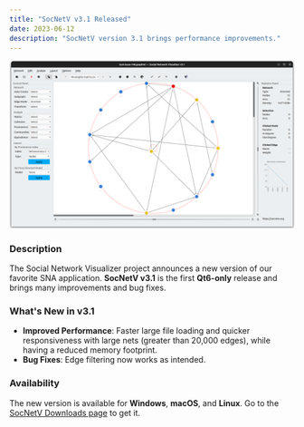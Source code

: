 ```yaml
---
title: "SocNetV v3.1 Released"
date: 2023-06-12
description: "SocNetV version 3.1 brings performance improvements."
---
```


![SocNetV v3.1 Screenshot](/data/uploads/screenshots/31/socnetv-v3.1.png)

### Description

The Social Network Visualizer project announces a new version of our favorite SNA application. **SocNetV v3.1** is the first **Qt6-only** release and brings many improvements and bug fixes.

### What's New in v3.1

- **Improved Performance**: Faster large file loading and quicker responsiveness with large nets (greater than 20,000 edges), while having a reduced memory footprint.
- **Bug Fixes**: Edge filtering now works as intended.

### Availability

The new version is available for **Windows**, **macOS**, and **Linux**. Go to the [SocNetV Downloads page](https://socnetv.org/download/) to get it.
